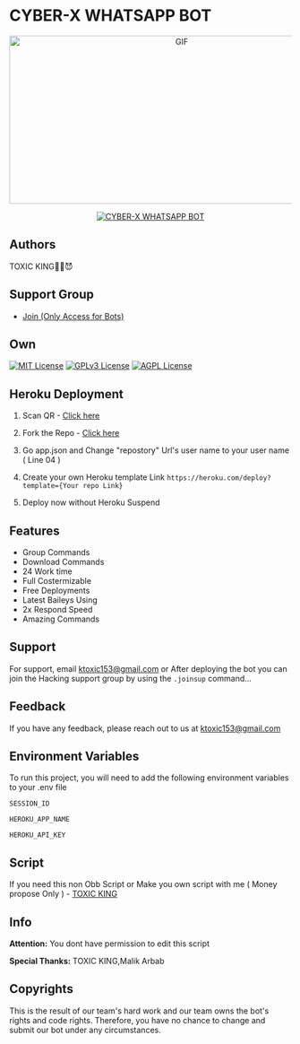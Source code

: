 # CYBER-X WHATSAPP BOT

<p align = center>   <img src="https://telegra.ph/file/ddaf1e6a4faff2c4f3c07.jpg" alt="GIF" width="600" height="300"/> </p>

<p align  = center> <a href="#"><img title="CYBER-X WHATSAPP BOT" src="https://img.shields.io/badge/CYBER-X WhatsApp Bot-green?colorA=%23ff0000&colorB=%23017e40&style=for-the-badge"></a> </p>


## Authors

TOXIC KING☜⃟😈

## Support Group

- [Join (Only Access for Bots) ]([https://wa.me/994405824404])

## Own

[![MIT License](https://img.shields.io/badge/License-MIT-green.svg)](https://choosealicense.com/licenses/mit/)
[![GPLv3 License](https://img.shields.io/badge/License-GPL%20v3-yellow.svg)](https://opensource.org/licenses/)
[![AGPL License](https://img.shields.io/badge/license-AGPL-blue.svg)](http://www.gnu.org/licenses/agpl-3.0)


## Heroku Deployment

1. Scan QR - [Click here](https://gpt-qr-web-scaner.onrender.com/cyber-x.html)

2. Fork the Repo - [Click here](https://github.com/darkalphaxteam/CYBER-X-WHATSAPP-BOT/fork)

3. Go app.json and Change "repostory" Url's user name to your user name ( Line 04 )

4. Create your own Heroku template Link `https://heroku.com/deploy?template={Your repo Link}`

5. Deploy now without Heroku Suspend


## Features

- Group Commands
- Download Commands
- 24 Work time
- Full Costermizable
- Free Deployments
- Latest Baileys Using
- 2x Respond Speed
- Amazing Commands


## Support

For support, email ktoxic153@gmail.com or After deploying the bot you can join the Hacking support group by using the `.joinsup` command…


## Feedback

If you have any feedback, please reach out to us at ktoxic153@gmail.com


## Environment Variables

To run this project, you will need to add the following environment variables to your .env file

`SESSION_ID`

`HEROKU_APP_NAME`

`HEROKU_API_KEY`


## Script 

If you need this non Obb Script or Make you own script with me ( Money propose Only ) - [TOXIC KING](https://wa.me/994405824404)




## Info

**Attention:** You dont have permission to edit this script

**Special Thanks:** TOXIC KING,Malik Arbab

## Copyrights

This is the result of our team's hard work and our team owns the bot's rights and code rights. Therefore, you have no chance to change and submit our bot under any circumstances.

